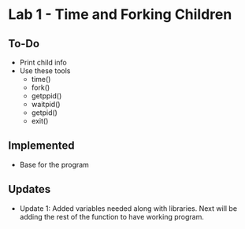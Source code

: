 # Lab 1 - Time and Forking Children

## To-Do
* Print child info
* Use these tools
    * time()
    * fork()
    * getppid()
    * waitpid()
    * getpid()
    * exit()

## Implemented
* Base for the program

## Updates

* Update 1: Added variables needed along with libraries. Next will be adding the rest of the function to have working program.
